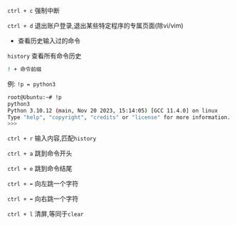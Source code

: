 `ctrl + c` 强制中断

`ctrl + d` 退出账户登录,退出某些特定程序的专属页面(除vi/vim)

* 查看历史输入过的命令

`history` 查看所有命令历史

```bash
! + 命令前缀
```
例:  `!p = python3`

```bash
root@Ubuntu:~# !p
python3
Python 3.10.12 (main, Nov 20 2023, 15:14:05) [GCC 11.4.0] on linux
Type "help", "copyright", "credits" or "license" for more information.
>>> 
```

`ctrl + r` 输入内容,匹配`history`

`ctrl + a` 跳到命令开头

`ctrl + e` 跳到命令结尾

`ctrl + ⬅️` 向左跳一个字符

`ctrl + ➡️` 向右跳一个字符

`ctrl + l` 清屏,等同于`clear`

